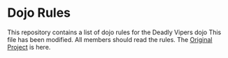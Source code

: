 Dojo Rules
==========

This repository contains a list of dojo rules for the Deadly Vipers dojo
This file has been modified. All members should read the rules. The [Original Project](https://github.com/deadlyvipers) is here.


